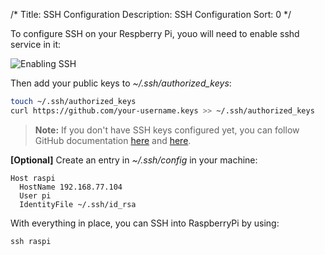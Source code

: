 /*
Title: SSH Configuration
Description: SSH Configuration
Sort: 0
*/

To configure SSH on your Respberry Pi, youo will need to enable sshd service in it:

![Enabling SSH](%image_url%/ssh-enable.gif)

Then add your public keys to *~/.ssh/authorized_keys*:

```sh
touch ~/.ssh/authorized_keys
curl https://github.com/your-username.keys >> ~/.ssh/authorized_keys
```

> **Note:** If you don't have SSH keys configured yet, you can follow GitHub documentation [here](https://docs.github.com/en/authentication/connecting-to-github-with-ssh/generating-a-new-ssh-key-and-adding-it-to-the-ssh-agent) and [here](https://docs.github.com/en/authentication/connecting-to-github-with-ssh/adding-a-new-ssh-key-to-your-github-account).

**[Optional]** Create an entry in *~/.ssh/config* in your machine:

```
Host raspi
  HostName 192.168.77.104
  User pi
  IdentityFile ~/.ssh/id_rsa
```

With everything in place, you can SSH into RaspberryPi by using:

```
ssh raspi
```